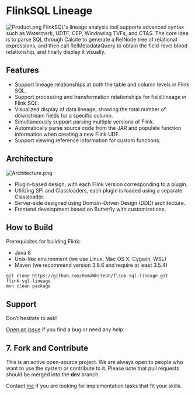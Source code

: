 # FlinkSQL Lineage
![Product.png](https://github.com/HamaWhiteGG/flink-sql-lineage/blob/main/data/images/Product.png)
FlinkSQL's lineage analysis tool supports advanced syntax such as Watermark, UDTF, CEP, Windowing TVFs, and CTAS.
The core idea is to parse SQL through Calcite to generate a RelNode tree of relational expressions, 
and then call RelMetadataQuery to obtain the field-level blood relationship, and finally display it visually.

## Features

* Support lineage relationships at both the table and column levels in Flink SQL.
* Support processing and transformation relationships for field lineage in Flink SQL.
* Visualized display of data lineage, showing the total number of downstream fields for a specific column.
* Simultaneously support parsing multiple versions of Flink.
* Automatically parse source code from the JAR and populate function information when creating a new Flink UDF.
* Support viewing reference information for custom functions.

## Architecture
![Architecture.png](https://github.com/HamaWhiteGG/flink-sql-lineage/blob/main/data/images/Architecture.png)

* Plugin-based design, with each Flink version corresponding to a plugin.
* Utilizing SPI and Classloaders, each plugin is loaded using a separate Classloader.
* Server-side designed using Domain-Driven Design (DDD) architecture.
* Frontend development based on Butterfly with customizations.

## How to Build
Prerequisites for building Flink:
* Java 8
* Unix-like environment (we use Linux, Mac OS X, Cygwin, WSL)
* Maven (we recommend version 3.8.6 and require at least 3.5.4)

```shell
git clone https://github.com/HamaWhiteGG/flink-sql-lineage.git
flink-sql-lineage
mvn clean package
```



## Support
Don’t hesitate to ask!

[Open an issue](https://github.com/HamaWhiteGG/flink-sql-lineage/issues) if you find a bug or need any help.

## 7. Fork and Contribute
This is an active open-source project. We are always open to people who want to use the system or contribute to it. Please note that pull requests should be merged into the **dev** branch.

Contact [me](baisongxx@gmail.com) if you are looking for implementation tasks that fit your skills.


